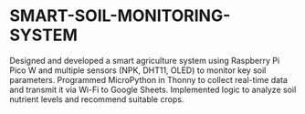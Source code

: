 # SMART-SOIL-MONITORING-SYSTEM
Designed and developed a smart agriculture system using Raspberry Pi Pico W and multiple sensors (NPK, DHT11, OLED) to monitor key soil parameters. Programmed MicroPython in Thonny to collect real-time data and transmit it via Wi-Fi to Google Sheets. Implemented logic to analyze soil nutrient levels and recommend suitable crops.
